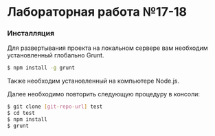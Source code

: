 # Лабораторная работа №17-18

### Инсталляция
Для развертывания проекта на локальном сервере вам необходим установленный глобально Grunt.
```sh
$ npm install -g grunt
```

Также необходим установленный на компьютере Node.js.

Далее необходимо повторить следующую процедуру в консоли:

```sh
$ git clone [git-repo-url] test
$ cd test
$ npm install
$ grunt
```